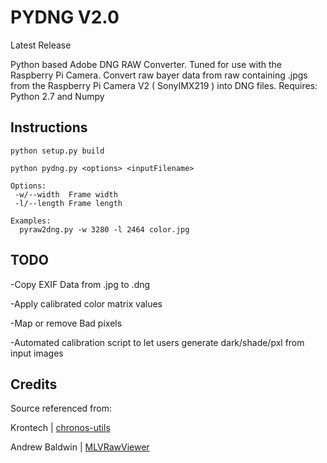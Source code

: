 PYDNG V2.0
=========
Latest Release

Python based Adobe DNG RAW Converter. Tuned for use with the Raspberry Pi Camera. 
Convert raw bayer data from raw containing .jpgs from the Raspberry Pi Camera V2 ( SonyIMX219 ) into DNG files.
Requires: Python 2.7 and Numpy

Instructions
------------
```
python setup.py build

python pydng.py <options> <inputFilename> 

Options:
 -w/--width  Frame width
 -l/--length Frame length

Examples:
  pyraw2dng.py -w 3280 -l 2464 color.jpg
```

TODO
------------

-Copy EXIF Data from .jpg to .dng

-Apply calibrated color matrix values 

-Map or remove Bad pixels

-Automated calibration script to let users generate dark/shade/pxl from input images


Credits
------------
Source referenced from:

Krontech | [chronos-utils](https://github.com/krontech/chronos-utils)

Andrew Baldwin | [MLVRawViewer](https://bitbucket.org/baldand/mlrawviewer)


